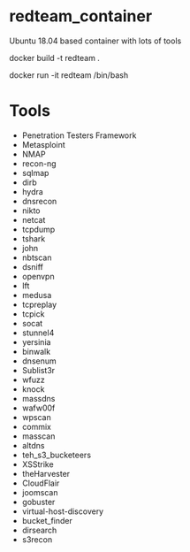 # redteam_container
Ubuntu 18.04 based container with lots of tools

docker build -t redteam .

docker run -it redteam /bin/bash

# Tools
- Penetration Testers Framework
- Metasploint
- NMAP
- recon-ng
- sqlmap
- dirb
- hydra
- dnsrecon
- nikto
- netcat
- tcpdump
- tshark
- john
- nbtscan
- dsniff
- openvpn
- lft
- medusa
- tcpreplay
- tcpick
- socat
- stunnel4
- yersinia
- binwalk
- dnsenum
- Sublist3r
- wfuzz
- knock
- massdns
- wafw00f
- wpscan
- commix
- masscan
- altdns
- teh_s3_bucketeers
- XSStrike
- theHarvester
- CloudFlair
- joomscan
- gobuster
- virtual-host-discovery
- bucket_finder
- dirsearch
- s3recon
